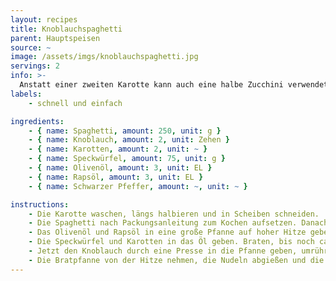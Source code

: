 ```yaml
---
layout: recipes
title: Knoblauchspaghetti
parent: Hauptspeisen
source: ~
image: /assets/imgs/knoblauchspaghetti.jpg
servings: 2
info: >-
  Anstatt einer zweiten Karotte kann auch eine halbe Zucchini verwendet werden. 
labels:
    - schnell und einfach

ingredients:
    - { name: Spaghetti, amount: 250, unit: g }
    - { name: Knoblauch, amount: 2, unit: Zehen }
    - { name: Karotten, amount: 2, unit: ~ }
    - { name: Speckwürfel, amount: 75, unit: g }
    - { name: Olivenöl, amount: 3, unit: EL }
    - { name: Rapsöl, amount: 3, unit: EL }
    - { name: Schwarzer Pfeffer, amount: ~, unit: ~ }

instructions:
    - Die Karotte waschen, längs halbieren und in Scheiben schneiden.
    - Die Spaghetti nach Packungsanleitung zum Kochen aufsetzen. Danach fortfahren.
    - Das Olivenöl und Rapsöl in eine große Pfanne auf hoher Hitze geben (Stufe 7/9 am Herd).
    - Die Speckwürfel und Karotten in das Öl geben. Braten, bis noch ca. 3 Minuten übrig sind, bis die Spaghetti fertig sind.
    - Jetzt den Knoblauch durch eine Presse in die Pfanne geben, umrühren und weiter braten, bis die Spaghetti fertig sind.
    - Die Bratpfanne von der Hitze nehmen, die Nudeln abgießen und die Nudeln auf die Teller geben. Anschließend das gebratene darauf verteilen und mit schwarzem Pfeffer nach Geschmack würzen. Fertig!
---
```


